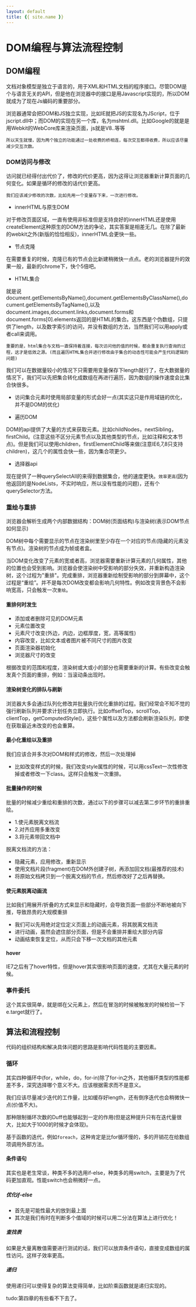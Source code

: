 ```yaml
---
layout: default
title: {{ site.name }}
---
```

# DOM编程与算法流程控制
## DOM编程
文档对象模型是独立于语言的，用于XML和HTML文档的程序接口。尽管DOM是个与语言无关的API，但是他在浏览器中的接口是用Javascript实现的，所以DOM就成为了现在Js编码的重要部分。

浏览器通常会把DOM和JS独立实现，比如IE就把JS的实现名为JScript，位于jscript.dll中；而DOM的实现在另一个库，名为mshtml.dll。比如Google的就是是用Webkit的WebCore库来渲染页面，js就是V8..等等

    所以天生就慢，因为两个独立的功能通过一处收费的桥相连，每次交互都得收费，所以应该尽量减少交互次数。

### DOM访问与修改
访问就已经得付出代价了，修改的代价更高，因为这得让浏览器重新计算页面的几何变化。如果是循环的修改的话代价更高。

    我们应该减少修改的次数，比如先用一个变量存下来，一次进行修改。

 - innerHTML与原生DOM

对于修改页面区域，一直有使用非标准但是支持良好的innerHTML还是使用createElement这种原生的DOM方法的争论，其实答案是相差无几。在除了最新的webkit之外(新版的恰恰相反)，innerHTML会更快一些。

 - 节点克隆

在需要重复的时候，克隆已有的节点会比新建稍微快一点点。老的浏览器提升的效果一般，最新的chrome下，快个5倍吧。

 - HTML集合

就是说document.getElementsByName(),document.getElementsByClassName(),document.getElementsByTagName(),以及document.images,document.links,document.forms和document.forms[0].elements返回的是HTML的集合。这东西是个伪数组，只提供了length，以及数字索引的访问，并没有数组的方法，当然我们可以用apply或者call来调用。

    重要的是，html集合与文档一直保持着连接，每次访问他的值的时候，都会重复执行查询的过程，这才是低效之源。(而且遍历HTML集合并进行修改由于集合的动态性可能会产生代码逻辑的问题)

我们可以在数据量较小的情况下只需要用变量保存下length就行了，在大数据量的情况下，我们可以先把集合转化成数组在再进行遍历，因为数组的操作速度会比集合快很多。

 - 访问集合元素时使用局部变量的形式会好一点(其实这只是作用域链的优化，并不是DOM的优化)

 - 遍历DOM

DOM的api提供了大量的方式来获取元素。比如childNodes，nextSibling，firstChild。(注意这些不区分元素节点以及其他类型的节点，比如注释和文本节点)。但是我们可以使用children，firstElementChild等来做(注意IE6,7,8只支持children)，这几个的属性会快一些，因为集合项更少。

 - 选择器api

现在提供了一种querySelectAll的来得到数据集合，他的速度更快。`效率更高`(因为他返回的是NodeLists，不实时响应，所以没有性能的问题)，还有个querySelector方法。

### 重绘与重排
浏览器会解析生成两个内部数据结构：DOM树(页面结构)与渲染树(表示DOM节点如何显示)

DOM树中每个需要显示的节点在渲染树里至少存在一个对应的节点(隐藏的元素没有节点)。渲染树的节点成为帧或者盒。

当DOM变化改变了元素的宽或者高，浏览器需要重新计算元素的几何属性，其他的位置也会受到影响。浏览器会使渲染树中受影响的部分失效，并重新构造渲染树，这个过程为"重排"。完成重排，浏览器重新绘制受影响的部分到屏幕中，这个过程是“重绘”。并不是每次DOM改变都会影响几何特性。例如改变背景色不会影响宽高，只会触发一次`重绘`。

#### 重排何时发生

 - 添加或者删除可见的DOM元素
 - 元素位置改变
 - 元素尺寸改变(外边，内边，边框厚度，宽，高等属性)
 - 内容改变，比如文本或者图片被不同尺寸的图片改变
 - 页面渲染器初始化
 - 浏览器尺寸的改变

根据改变的范围和程度，渲染树或大或小的部分也需要重新的计算。有些改变会触发真个页面的重排，例如：当滚动条出现时。

#### 渲染树变化的排队与刷新
浏览器大多会通过队列化修改并批量执行优化重排的过程。我们经常会不知不觉的强行刷新队列并要求计划任务立即执行。比如offsetTop，scrollTop，clientTop，getComputedStyle()，这些个属性以及方法都会刷新渲染队列，即使在获取最近未改变的也会重算。

#### 最小化重绘以及重排
我们应该合并多次对DOM和样式的修改，然后一次处理掉

  - 比如改变样式的时候，我们改变style属性的时候，可以用cssText一次性修改掉或者修改一下class。这样只会触发一次重排。

#### 批量操作的时候
批量的时候减少重绘和重排的次数，通过以下的步骤可以减去第二步环节的重排重绘。

 - 1.使元素脱离文档流
 - 2.对齐应用多重改变
 - 3.将元素带回文档中

脱离文档流的方法：

  - 隐藏元素，应用修改，重新显示
  - 使用文档片段(fragment)在DOM外创建子树，再添加回文档(最推荐的技术)
  - 将原始文档拷贝到一个脱离文档的节点，然后修改好了之后再替换。

#### 使元素脱离动画流
比如我们用展开/折叠的方式来显示和隐藏时，会导致页面一些部分不断地被向下推，导致昂贵的大规模重排

 - 我们可以先用绝对定位定义页面上的动画元素，将其脱离文档流
 - 进行动画，虽然会遮住部分页面，但是不会重排并重绘大部分内容
 - 动画结束恢复定位，从而只会下移一次文档的其他元素

#### hover
IE7之后有了hover特性，但是hover其实很影响页面的速度，尤其在大量元素的时候。

### 事件委托
这个其实很简单，就是绑在父元素上，然后在冒泡的时候被触发的时候检验一下e.target就行了。

## 算法和流程控制
代码的组织结构和解决具体问题的思路是影响代码性能的主要因素。

### 循环
其实四种循环中(for，while，do，for-in)除了for-in之外，其他循环类型的性能都差不多，深究选择哪个意义不大。应该根据需求而不是意义。

我们应该尽量减少迭代的工作量，比如缓存好length，还有倒序迭代也会稍微快一点(价值不大)。

那种限制循环次数的Duff也能够起到一定的作用(但是这种提升只有在迭代量很大，比如大于1000的时候才会体现)。

基于函数的迭代，例如`foreach`，这种肯定是比for循环慢的，多的开销花在给数组项调用外部方法。

#### 条件语句
其实也是老生常谈，种类不多的选用if-else，种类多的用switch，主要是为了代码更加直观。性能switch也会稍微好一点。

##### 优化if-else

 - 首先是可能性最大的放到最上面
 - 其次是我们有时在判断多个值域的时候可以用二分法在算法上进行优化！

##### 查找表
如果是大量离散值需要进行测试的话，我们可以放弃条件语句，直接变成数组的属性访问。这样子效率更高。

##### 递归
使用递归可以使得复杂的算法变得简单，比如阶乘函数就是递归实现的。

tudo:第四章的有些看不下去了。
